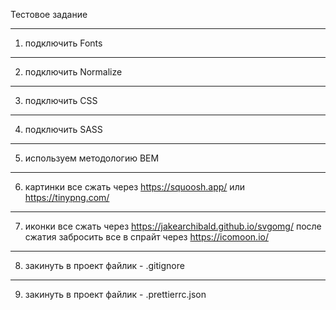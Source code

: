 Тестовое задание

---

1. подключить Fonts

---

2. подключить Normalize

---

3. подключить CSS

---

4. подключить SASS

---

5. используем методологию BEM

---

6. картинки все сжать через https://squoosh.app/ или https://tinypng.com/

---

7. иконки все сжать через https://jakearchibald.github.io/svgomg/ после сжатия
   забросить все в спрайт через https://icomoon.io/

---

8. закинуть в проект файлик - .gitignore

---

9. закинуть в проект файлик - .prettierrc.json
